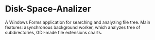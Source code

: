 # Disk-Space-Analizer
A Windows Forms application for searching and analyzing file tree.
Main features:
asynchronous background worker, which analyzes tree of subdirectories,
GDI-made file extensions charts.
